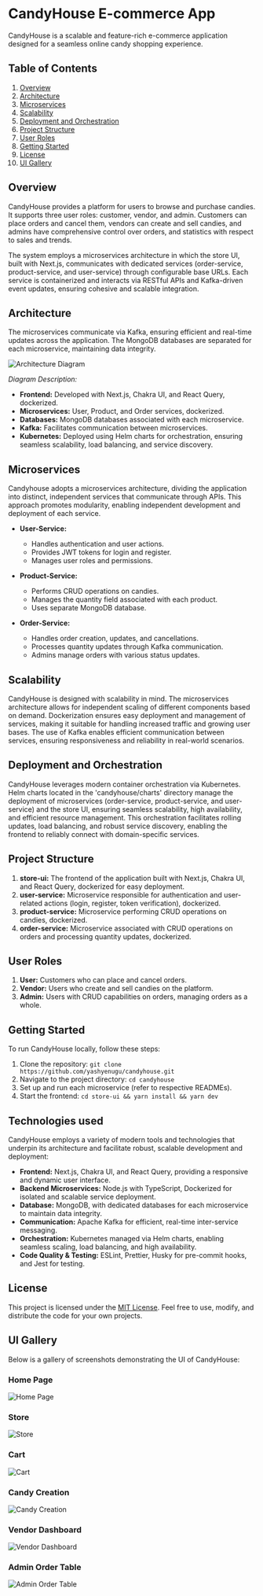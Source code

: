 # CandyHouse E-commerce App

CandyHouse is a scalable and feature-rich e-commerce application designed for a seamless online candy shopping experience.

## Table of Contents

1. [Overview](#overview)
2. [Architecture](#architecture)
3. [Microservices](#microservices)
4. [Scalability](#scalability)
5. [Deployment and Orchestration](#deployment-and-orchestration)
6. [Project Structure](#project-structure)
7. [User Roles](#user-roles)
8. [Getting Started](#getting-started)
9. [License](#license)
10. [UI Gallery](#ui-gallery)

## Overview

CandyHouse provides a platform for users to browse and purchase candies. It supports three user roles: customer, vendor, and admin. Customers can place orders and cancel them, vendors can create and sell candies, and admins have comprehensive control over orders, and statistics with respect to sales and trends.

The system employs a microservices architecture in which the store UI, built with Next.js, communicates with dedicated services (order-service, product-service, and user-service) through configurable base URLs. Each service is containerized and interacts via RESTful APIs and Kafka-driven event updates, ensuring cohesive and scalable integration.

## Architecture

The microservices communicate via Kafka, ensuring efficient and real-time updates across the application. The MongoDB databases are separated for each microservice, maintaining data integrity.

![Architecture Diagram](architecture_diagram.png)

*Diagram Description:*
- **Frontend:** Developed with Next.js, Chakra UI, and React Query, dockerized.
- **Microservices:** User, Product, and Order services, dockerized.
- **Databases:** MongoDB databases associated with each microservice.
- **Kafka:** Facilitates communication between microservices.
- **Kubernetes:** Deployed using Helm charts for orchestration, ensuring seamless scalability, load balancing, and service discovery.

## Microservices
Candyhouse adopts a microservices architecture, dividing the application into distinct, independent services that communicate through APIs. This approach promotes modularity, enabling independent development and deployment of each service.

- **User-Service:**
  - Handles authentication and user actions.
  - Provides JWT tokens for login and register.
  - Manages user roles and permissions.

- **Product-Service:**
  - Performs CRUD operations on candies.
  - Manages the quantity field associated with each product.
  - Uses separate MongoDB database.

- **Order-Service:**
  - Handles order creation, updates, and cancellations.
  - Processes quantity updates through Kafka communication.
  - Admins manage orders with various status updates.

## Scalability

CandyHouse is designed with scalability in mind. The microservices architecture allows for independent scaling of different components based on demand. Dockerization ensures easy deployment and management of services, making it suitable for handling increased traffic and growing user bases. The use of Kafka enables efficient communication between services, ensuring responsiveness and reliability in real-world scenarios.

## Deployment and Orchestration

CandyHouse leverages modern container orchestration via Kubernetes. Helm charts located in the 'candyhouse/charts' directory manage the deployment of microservices (order-service, product-service, and user-service) and the store UI, ensuring seamless scalability, high availability, and efficient resource management. This orchestration facilitates rolling updates, load balancing, and robust service discovery, enabling the frontend to reliably connect with domain-specific services.

## Project Structure

1. **store-ui:** The frontend of the application built with Next.js, Chakra UI, and React Query, dockerized for easy deployment.
2. **user-service:** Microservice responsible for authentication and user-related actions (login, register, token verification), dockerized.
3. **product-service:** Microservice performing CRUD operations on candies, dockerized.
4. **order-service:** Microservice associated with CRUD operations on orders and processing quantity updates, dockerized.

## User Roles

1. **User:** Customers who can place and cancel orders.
2. **Vendor:** Users who create and sell candies on the platform.
3. **Admin:** Users with CRUD capabilities on orders, managing orders as a whole.

## Getting Started

To run CandyHouse locally, follow these steps:

1. Clone the repository: `git clone https://github.com/yashyenugu/candyhouse.git`
2. Navigate to the project directory: `cd candyhouse`
3. Set up and run each microservice (refer to respective READMEs).
4. Start the frontend: `cd store-ui && yarn install && yarn dev`

## Technologies used

CandyHouse employs a variety of modern tools and technologies that underpin its architecture and facilitate robust, scalable development and deployment:

- **Frontend:** Next.js, Chakra UI, and React Query, providing a responsive and dynamic user interface.
- **Backend Microservices:** Node.js with TypeScript, Dockerized for isolated and scalable service deployment.
- **Database:** MongoDB, with dedicated databases for each microservice to maintain data integrity.
- **Communication:** Apache Kafka for efficient, real-time inter-service messaging.
- **Orchestration:** Kubernetes managed via Helm charts, enabling seamless scaling, load balancing, and high availability.
- **Code Quality & Testing:** ESLint, Prettier, Husky for pre-commit hooks, and Jest for testing.

## License

This project is licensed under the [MIT License](LICENSE). Feel free to use, modify, and distribute the code for your own projects.

## UI Gallery

Below is a gallery of screenshots demonstrating the UI of CandyHouse:

### Home Page
![Home Page](./screenshots/Home%20Page.png)

### Store
![Store](./screenshots/Store.png)

### Cart
![Cart](./screenshots/Cart.png)

### Candy Creation
![Candy Creation](./screenshots/Candy%20creation.png)

### Vendor Dashboard
![Vendor Dashboard](./screenshots/Vendor%20dashboard.png)

### Admin Order Table
![Admin Order Table](./screenshots/Admin%20Order%20table.png)